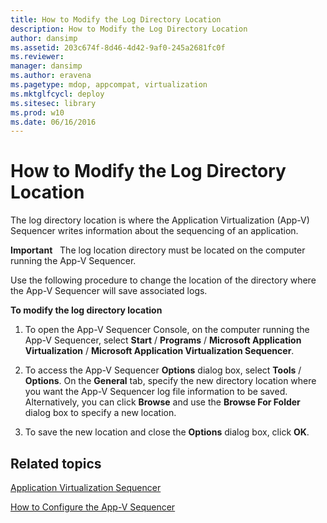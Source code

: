 ```yaml
---
title: How to Modify the Log Directory Location
description: How to Modify the Log Directory Location
author: dansimp
ms.assetid: 203c674f-8d46-4d42-9af0-245a2681fc0f
ms.reviewer: 
manager: dansimp
ms.author: eravena
ms.pagetype: mdop, appcompat, virtualization
ms.mktglfcycl: deploy
ms.sitesec: library
ms.prod: w10
ms.date: 06/16/2016
---
```



# How to Modify the Log Directory Location


The log directory location is where the Application Virtualization (App-V) Sequencer writes information about the sequencing of an application.

**Important**  
The log location directory must be located on the computer running the App-V Sequencer.

 

Use the following procedure to change the location of the directory where the App-V Sequencer will save associated logs.

**To modify the log directory location**

1.  To open the App-V Sequencer Console, on the computer running the App-V Sequencer, select **Start** / **Programs** / **Microsoft Application Virtualization** / **Microsoft Application Virtualization Sequencer**.

2.  To access the App-V Sequencer **Options** dialog box, select **Tools** / **Options**. On the **General** tab, specify the new directory location where you want the App-V Sequencer log file information to be saved. Alternatively, you can click **Browse** and use the **Browse For Folder** dialog box to specify a new location.

3.  To save the new location and close the **Options** dialog box, click **OK**.

## Related topics


[Application Virtualization Sequencer](application-virtualization-sequencer.md)

[How to Configure the App-V Sequencer](how-to-configure-the-app-v-sequencer.md)

 

 





